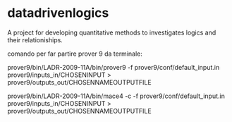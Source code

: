 # datadrivenlogics
A project for developing quantitative methods to investigates logics and their relationiships. 


comando per far partire prover 9 da terminale:

prover9/bin/LADR-2009-11A/bin/prover9 -f prover9/conf/default_input.in prover9/inputs_in/CHOSENINPUT > prover9/outputs_out/CHOSENNAMEOUTPUTFILE

prover9/bin/LADR-2009-11A/bin/mace4 -c -f prover9/conf/default_input.in prover9/inputs_in/CHOSENINPUT > prover9/outputs_out/CHOSENNAMEOUTPUTFILE
